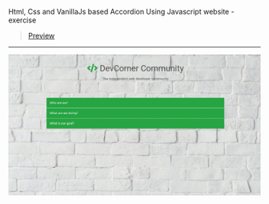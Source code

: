 Html, Css and VanillaJs based Accordion Using Javascript website - exercise
> [Preview](https://r4nd3l.github.io/AccordionUsingJavascript/)
---

![AccordionUsingJavascript](https://github.com/r4nd3l/AccordionUsingJavascript/blob/master/img/sample.gif)
